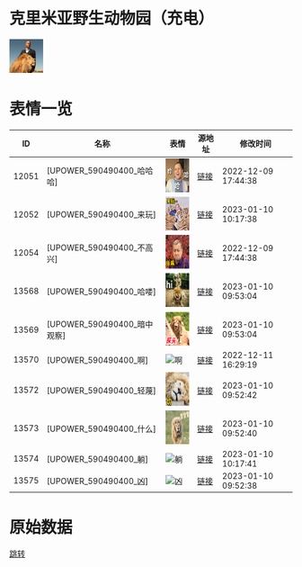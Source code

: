 # 克里米亚野生动物园（充电）

<img src="./cover.png" height="60" alt="cover" />

# 表情一览

|ID|名称|表情|源地址|修改时间|
|----|----|----|----|----|
|12051|[UPOWER_590490400_哈哈哈]|<img src="./pic/012051_%5BUPOWER_590490400_哈哈哈%5D.png" height="60" alt="哈哈哈"/>|[链接](https://i0.hdslb.com/bfs/garb/5e6eb46c2374fb6bbf02623a5bde3557d7263ec7.png)|2022-12-09 17:44:38|
|12052|[UPOWER_590490400_来玩]|<img src="./pic/012052_%5BUPOWER_590490400_来玩%5D.png" height="60" alt="来玩"/>|[链接](https://i0.hdslb.com/bfs/garb/d39afb2e13b01350f25774311754d109a00854d9.png)|2023-01-10 10:17:38|
|12054|[UPOWER_590490400_不高兴]|<img src="./pic/012054_%5BUPOWER_590490400_不高兴%5D.png" height="60" alt="不高兴"/>|[链接](https://i0.hdslb.com/bfs/garb/2b54a19a99da8ccf51336bc61f964e017cbbe3bb.png)|2022-12-09 17:44:38|
|13568|[UPOWER_590490400_哈喽]|<img src="./pic/013568_%5BUPOWER_590490400_哈喽%5D.png" height="60" alt="哈喽"/>|[链接](https://i0.hdslb.com/bfs/garb/99c6f804716165668019d11bbf022338ea367a4f.png)|2023-01-10 09:53:04|
|13569|[UPOWER_590490400_暗中观察]|<img src="./pic/013569_%5BUPOWER_590490400_暗中观察%5D.png" height="60" alt="暗中观察"/>|[链接](https://i0.hdslb.com/bfs/garb/cf4e75506a78506675f9af403bb721d9fcc44f8f.png)|2023-01-10 09:53:04|
|13570|[UPOWER_590490400_啊]|<img src="./pic/013570_%5BUPOWER_590490400_啊%5D.png" height="60" alt="啊"/>|[链接](https://i0.hdslb.com/bfs/garb/b433e3b5f24ae7846fda4d831de174447bbce46e.png)|2022-12-11 16:29:19|
|13572|[UPOWER_590490400_轻蔑]|<img src="./pic/013572_%5BUPOWER_590490400_轻蔑%5D.png" height="60" alt="轻蔑"/>|[链接](https://i0.hdslb.com/bfs/garb/51d41a831f91fc1fec733c68d06984080cd56d74.png)|2023-01-10 09:52:42|
|13573|[UPOWER_590490400_什么]|<img src="./pic/013573_%5BUPOWER_590490400_什么%5D.png" height="60" alt="什么"/>|[链接](https://i0.hdslb.com/bfs/garb/558f47e6d95734b555584b5d90a3f9c56daaaabf.png)|2023-01-10 09:52:40|
|13574|[UPOWER_590490400_躺]|<img src="./pic/013574_%5BUPOWER_590490400_躺%5D.png" height="60" alt="躺"/>|[链接](https://i0.hdslb.com/bfs/garb/43d3a30b0955b0ce26fd9fdcc3ec6f765ddf377a.png)|2023-01-10 10:17:41|
|13575|[UPOWER_590490400_凶]|<img src="./pic/013575_%5BUPOWER_590490400_凶%5D.png" height="60" alt="凶"/>|[链接](https://i0.hdslb.com/bfs/garb/7e3ef652e26519bb4ea75a585910989e776663c3.png)|2023-01-10 09:52:38|

# 原始数据

[跳转](./raw.json)

